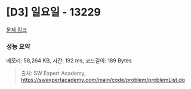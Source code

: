 # [D3] 일요일 - 13229 

[문제 링크](https://swexpertacademy.com/main/code/problem/problemDetail.do?contestProbId=AX0SaDW6L2oDFASs) 

### 성능 요약

메모리: 58,264 KB, 시간: 192 ms, 코드길이: 189 Bytes



> 출처: SW Expert Academy, https://swexpertacademy.com/main/code/problem/problemList.do